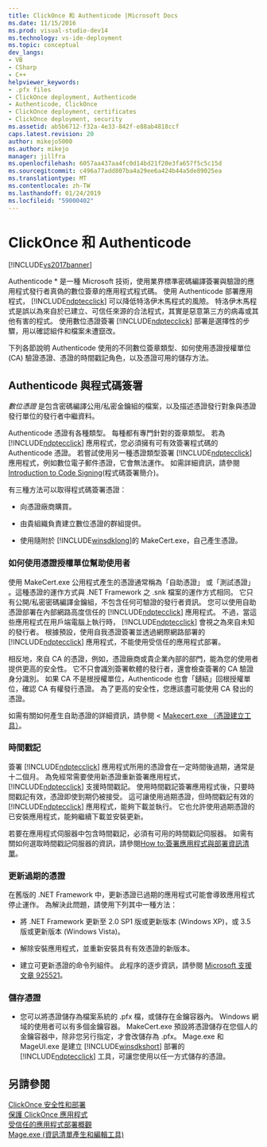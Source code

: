 ```yaml
---
title: ClickOnce 和 Authenticode |Microsoft Docs
ms.date: 11/15/2016
ms.prod: visual-studio-dev14
ms.technology: vs-ide-deployment
ms.topic: conceptual
dev_langs:
- VB
- CSharp
- C++
helpviewer_keywords:
- .pfx files
- ClickOnce deployment, Authenticode
- Authenticode, ClickOnce
- ClickOnce deployment, certificates
- ClickOnce deployment, security
ms.assetid: ab5b6712-f32a-4e33-842f-e88ab4818ccf
caps.latest.revision: 20
author: mikejo5000
ms.author: mikejo
manager: jillfra
ms.openlocfilehash: 6057aa437aa4fc0d14bd21f20e3fa657f5c5c15d
ms.sourcegitcommit: c496a77add807ba4a29ee6a424b44a5de89025ea
ms.translationtype: MT
ms.contentlocale: zh-TW
ms.lasthandoff: 01/24/2019
ms.locfileid: "59000402"
---
```

# <a name="clickonce-and-authenticode"></a>ClickOnce 和 Authenticode
[!INCLUDE[vs2017banner](../includes/vs2017banner.md)]

Authenticode * 是一種 Microsoft 技術，使用業界標準密碼編譯簽署與驗證的應用程式發行者真偽的數位簽章的應用程式程式碼。 使用 Authenticode 部署應用程式， [!INCLUDE[ndptecclick](../includes/ndptecclick-md.md)] 可以降低特洛伊木馬程式的風險。 特洛伊木馬程式是誤以為來自於已建立、可信任來源的合法程式，其實是惡意第三方的病毒或其他有害的程式。 使用數位憑證簽署 [!INCLUDE[ndptecclick](../includes/ndptecclick-md.md)] 部署是選擇性的步驟，用以確認組件和檔案未遭竄改。  
  
 下列各節說明 Authenticode 使用的不同數位簽章類型、如何使用憑證授權單位 (CA) 驗證憑證、憑證的時間戳記角色，以及憑證可用的儲存方法。  
  
## <a name="authenticode-and-code-signing"></a>Authenticode 與程式碼簽署  
 *數位憑證* 是包含密碼編譯公用/私密金鑰組的檔案，以及描述憑證發行對象與憑證發行單位的發行者中繼資料。  
  
 Authenticode 憑證有各種類型。 每種都有專門針對的簽章類型。 若為 [!INCLUDE[ndptecclick](../includes/ndptecclick-md.md)] 應用程式，您必須擁有可有效簽署程式碼的 Authenticode 憑證。 若嘗試使用另一種憑證類型簽署 [!INCLUDE[ndptecclick](../includes/ndptecclick-md.md)] 應用程式，例如數位電子郵件憑證，它會無法運作。 如需詳細資訊，請參閱 [Introduction to Code Signing](http://go.microsoft.com/fwlink/?LinkId=179452)(程式碼簽署簡介)。  
  
 有三種方法可以取得程式碼簽署憑證︰  
  
-   向憑證廠商購買。  
  
-   由貴組織負責建立數位憑證的群組提供。  
  
-   使用隨附於 [!INCLUDE[winsdklong](../includes/winsdklong-md.md)]的 MakeCert.exe，自己產生憑證。  
  
### <a name="how-using-certificate-authorities-helps-users"></a>如何使用憑證授權單位幫助使用者  
 使用 MakeCert.exe 公用程式產生的憑證通常稱為「自助憑證」  或「測試憑證」 。這種憑證的運作方式與 .NET Framework 之 .snk 檔案的運作方式相同。 它只有公開/私密密碼編譯金鑰組，不包含任何可驗證的發行者資訊。 您可以使用自助憑證部署在內部網路高度信任的 [!INCLUDE[ndptecclick](../includes/ndptecclick-md.md)] 應用程式。 不過，當這些應用程式在用戶端電腦上執行時， [!INCLUDE[ndptecclick](../includes/ndptecclick-md.md)] 會視之為來自未知的發行者。 根據預設，使用自我憑證簽署並透過網際網路部署的 [!INCLUDE[ndptecclick](../includes/ndptecclick-md.md)] 應用程式，不能使用受信任的應用程式部署。  
  
 相反地，來自 CA 的憑證，例如，憑證廠商或貴企業內部的部門，能為您的使用者提供更高的安全性。 它不只會識別簽署軟體的發行者，還會檢查簽署的 CA 驗證身分識別。 如果 CA 不是根授權單位，Authenticode 也會「鏈結」回根授權單位，確認 CA 有權發行憑證。 為了更高的安全性，您應該盡可能使用 CA 發出的憑證。  
  
 如需有關如何產生自助憑證的詳細資訊，請參閱 < [Makecert.exe （憑證建立工具）](http://msdn.microsoft.com/library/b0343f8e-9c41-4852-a85c-f8a0c408cf0d)。  
  
### <a name="timestamps"></a>時間戳記  
 簽署 [!INCLUDE[ndptecclick](../includes/ndptecclick-md.md)] 應用程式所用的憑證會在一定時間後過期，通常是十二個月。 為免經常需要使用新憑證重新簽署應用程式， [!INCLUDE[ndptecclick](../includes/ndptecclick-md.md)] 支援時間戳記。 使用時間戳記簽署應用程式後，只要時間戳記有效，憑證即使到期仍被接受。 這可讓使用過期憑證，但時間戳記有效的 [!INCLUDE[ndptecclick](../includes/ndptecclick-md.md)] 應用程式，能夠下載並執行。 它也允許使用過期憑證的已安裝應用程式，能夠繼續下載並安裝更新。  
  
 若要在應用程式伺服器中包含時間戳記，必須有可用的時間戳記伺服器。 如需有關如何選取時間戳記伺服器的資訊，請參閱[How to:簽署應用程式與部署資訊清單](../ide/how-to-sign-application-and-deployment-manifests.md)。  
  
### <a name="updating-expired-certificates"></a>更新過期的憑證  
 在舊版的 .NET Framework 中，更新憑證已過期的應用程式可能會導致應用程式停止運作。 為解決此問題，請使用下列其中一種方法：  
  
-   將 .NET Framework 更新至 2.0 SP1 版或更新版本 (Windows XP)，或 3.5 版或更新版本 (Windows Vista)。  
  
-   解除安裝應用程式，並重新安裝具有有效憑證的新版本。  
  
-   建立可更新憑證的命令列組件。 此程序的逐步資訊，請參閱 [Microsoft 支援文章 925521](http://go.microsoft.com/fwlink/?LinkId=179454)。  
  
### <a name="storing-certificates"></a>儲存憑證  
  
-   您可以將憑證儲存為檔案系統的 .pfx 檔，或儲存在金鑰容器內。 Windows 網域的使用者可以有多個金鑰容器。 MakeCert.exe 預設將憑證儲存在您個人的金鑰容器中，除非您另行指定，才會改儲存為 .pfx。 Mage.exe 和 MageUI.exe 是建立 [!INCLUDE[winsdkshort](../includes/winsdkshort-md.md)] 部署的 [!INCLUDE[ndptecclick](../includes/ndptecclick-md.md)] 工具，可讓您使用以任一方式儲存的憑證。  
  
## <a name="see-also"></a>另請參閱  
 [ClickOnce 安全性和部署](../deployment/clickonce-security-and-deployment.md)   
 [保護 ClickOnce 應用程式](../deployment/securing-clickonce-applications.md)   
 [受信任的應用程式部署概觀](../deployment/trusted-application-deployment-overview.md)   
 [Mage.exe (資訊清單產生和編輯工具)](http://msdn.microsoft.com/library/77dfe576-2962-407e-af13-82255df725a1)
